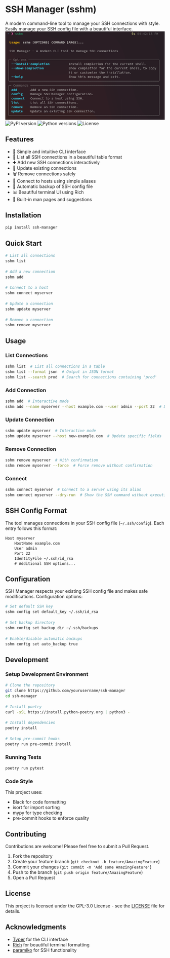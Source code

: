 # SSH Manager (sshm)

A modern command-line tool to manage your SSH connections with style. Easily manage your SSH config file with a beautiful interface.
![Local Image](assets/sshm_screenshot.png)
![PyPI version](https://img.shields.io/pypi/v/sshm)
![Python versions](https://img.shields.io/pypi/pyversions/sshm)
![License](https://img.shields.io/pypi/l/sshm)

## Features

- 🚀 Simple and intuitive CLI interface
- 📝 List all SSH connections in a beautiful table format
- ➕ Add new SSH connections interactively
- 🔄 Update existing connections
- 🗑️ Remove connections safely
- 🔌 Connect to hosts using simple aliases
- 🔐 Automatic backup of SSH config file
- 📊 Beautiful terminal UI using Rich
- 📖 Built-in man pages and suggestions

## Installation

```bash
pip install ssh-manager
```

## Quick Start

```bash
# List all connections
sshm list

# Add a new connection
sshm add

# Connect to a host
sshm connect myserver

# Update a connection
sshm update myserver

# Remove a connection
sshm remove myserver
```

## Usage

### List Connections

```bash
sshm list  # List all connections in a table
sshm list --format json  # Output in JSON format
sshm list --search prod  # Search for connections containing 'prod'
```

### Add Connection

```bash
sshm add  # Interactive mode
sshm add --name myserver --host example.com --user admin --port 22  # Direct mode
```

### Update Connection

```bash
sshm update myserver  # Interactive mode
sshm update myserver --host new-example.com  # Update specific fields
```

### Remove Connection

```bash
sshm remove myserver  # With confirmation
sshm remove myserver --force  # Force remove without confirmation
```

### Connect

```bash
sshm connect myserver  # Connect to a server using its alias
sshm connect myserver --dry-run  # Show the SSH command without executing
```

## SSH Config Format

The tool manages connections in your SSH config file (`~/.ssh/config`). Each entry follows this format:

```
Host myserver
    HostName example.com
    User admin
    Port 22
    IdentityFile ~/.ssh/id_rsa
    # Additional SSH options...
```

## Configuration

SSH Manager respects your existing SSH config file and makes safe modifications. Configuration options:

```bash
# Set default SSH key
sshm config set default_key ~/.ssh/id_rsa

# Set backup directory
sshm config set backup_dir ~/.ssh/backups

# Enable/disable automatic backups
sshm config set auto_backup true
```

## Development

### Setup Development Environment

```bash
# Clone the repository
git clone https://github.com/yourusername/ssh-manager
cd ssh-manager

# Install poetry
curl -sSL https://install.python-poetry.org | python3 -

# Install dependencies
poetry install

# Setup pre-commit hooks
poetry run pre-commit install
```

### Running Tests

```bash
poetry run pytest
```

### Code Style

This project uses:
- Black for code formatting
- isort for import sorting
- mypy for type checking
- pre-commit hooks to enforce quality

## Contributing

Contributions are welcome! Please feel free to submit a Pull Request.

1. Fork the repository
2. Create your feature branch (`git checkout -b feature/AmazingFeature`)
3. Commit your changes (`git commit -m 'Add some AmazingFeature'`)
4. Push to the branch (`git push origin feature/AmazingFeature`)
5. Open a Pull Request

## License

This project is licensed under the GPL-3.0 License - see the [LICENSE](LICENSE) file for details.

## Acknowledgments

- [Typer](https://typer.tiangolo.com/) for the CLI interface
- [Rich](https://rich.readthedocs.io/) for beautiful terminal formatting
- [paramiko](http://www.paramiko.org/) for SSH functionality
